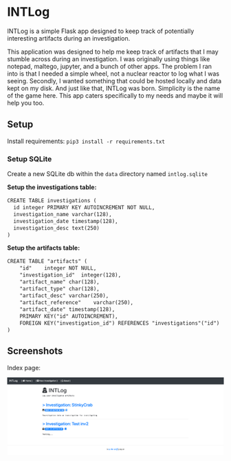 # INTLog

INTLog is a simple Flask app designed to keep track of potentially interesting artifacts during an investigation. 

This application was designed to help me keep track of artifacts that I may stumble across during an investigation. I was originally using things like notepad, maltego, jupyter, and a bunch of other apps. The problem I ran into is that I needed a simple wheel, not a nuclear reactor to log what I was seeing. Secondly, I wanted something that could be hosted locally and data kept on my disk. And just like that, INTLog was born. Simplicity is the name of the game here. This app caters specifically to my needs and maybe it will help you too.

## Setup

Install requirements: `pip3 install -r requirements.txt`

### Setup SQLite

Create a new SQLite db within the `data` directory named `intlog.sqlite`

**Setup the investigations table:**

```
CREATE TABLE investigations (
  id integer PRIMARY KEY AUTOINCREMENT NOT NULL,
  investigation_name varchar(128),
  investigation_date timestamp(128),
  investigation_desc text(250)
)
```

**Setup the artifacts table:**

```
CREATE TABLE "artifacts" (
	"id"	integer NOT NULL,
	"investigation_id"	integer(128),
	"artifact_name"	char(128),
	"artifact_type"	char(128),
	"artifact_desc"	varchar(250),
	"artifact_reference"	varchar(250),
	"artifact_date"	timestamp(128),
	PRIMARY KEY("id" AUTOINCREMENT),
	FOREIGN KEY("investigation_id") REFERENCES "investigations"("id")
)
```

## Screenshots

Index page: 

![](git_images/index.png)